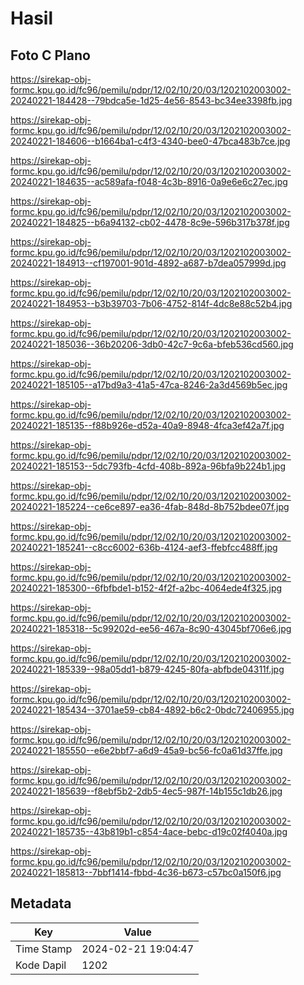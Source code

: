 # Hasil

## Foto C Plano

https://sirekap-obj-formc.kpu.go.id/fc96/pemilu/pdpr/12/02/10/20/03/1202102003002-20240221-184428--79bdca5e-1d25-4e56-8543-bc34ee3398fb.jpg

https://sirekap-obj-formc.kpu.go.id/fc96/pemilu/pdpr/12/02/10/20/03/1202102003002-20240221-184606--b1664ba1-c4f3-4340-bee0-47bca483b7ce.jpg

https://sirekap-obj-formc.kpu.go.id/fc96/pemilu/pdpr/12/02/10/20/03/1202102003002-20240221-184635--ac589afa-f048-4c3b-8916-0a9e6e6c27ec.jpg

https://sirekap-obj-formc.kpu.go.id/fc96/pemilu/pdpr/12/02/10/20/03/1202102003002-20240221-184825--b6a94132-cb02-4478-8c9e-596b317b378f.jpg

https://sirekap-obj-formc.kpu.go.id/fc96/pemilu/pdpr/12/02/10/20/03/1202102003002-20240221-184913--cf197001-901d-4892-a687-b7dea057999d.jpg

https://sirekap-obj-formc.kpu.go.id/fc96/pemilu/pdpr/12/02/10/20/03/1202102003002-20240221-184953--b3b39703-7b06-4752-814f-4dc8e88c52b4.jpg

https://sirekap-obj-formc.kpu.go.id/fc96/pemilu/pdpr/12/02/10/20/03/1202102003002-20240221-185036--36b20206-3db0-42c7-9c6a-bfeb536cd560.jpg

https://sirekap-obj-formc.kpu.go.id/fc96/pemilu/pdpr/12/02/10/20/03/1202102003002-20240221-185105--a17bd9a3-41a5-47ca-8246-2a3d4569b5ec.jpg

https://sirekap-obj-formc.kpu.go.id/fc96/pemilu/pdpr/12/02/10/20/03/1202102003002-20240221-185135--f88b926e-d52a-40a9-8948-4fca3ef42a7f.jpg

https://sirekap-obj-formc.kpu.go.id/fc96/pemilu/pdpr/12/02/10/20/03/1202102003002-20240221-185153--5dc793fb-4cfd-408b-892a-96bfa9b224b1.jpg

https://sirekap-obj-formc.kpu.go.id/fc96/pemilu/pdpr/12/02/10/20/03/1202102003002-20240221-185224--ce6ce897-ea36-4fab-848d-8b752bdee07f.jpg

https://sirekap-obj-formc.kpu.go.id/fc96/pemilu/pdpr/12/02/10/20/03/1202102003002-20240221-185241--c8cc6002-636b-4124-aef3-ffebfcc488ff.jpg

https://sirekap-obj-formc.kpu.go.id/fc96/pemilu/pdpr/12/02/10/20/03/1202102003002-20240221-185300--6fbfbde1-b152-4f2f-a2bc-4064ede4f325.jpg

https://sirekap-obj-formc.kpu.go.id/fc96/pemilu/pdpr/12/02/10/20/03/1202102003002-20240221-185318--5c99202d-ee56-467a-8c90-43045bf706e6.jpg

https://sirekap-obj-formc.kpu.go.id/fc96/pemilu/pdpr/12/02/10/20/03/1202102003002-20240221-185339--98a05dd1-b879-4245-80fa-abfbde04311f.jpg

https://sirekap-obj-formc.kpu.go.id/fc96/pemilu/pdpr/12/02/10/20/03/1202102003002-20240221-185434--3701ae59-cb84-4892-b6c2-0bdc72406955.jpg

https://sirekap-obj-formc.kpu.go.id/fc96/pemilu/pdpr/12/02/10/20/03/1202102003002-20240221-185550--e6e2bbf7-a6d9-45a9-bc56-fc0a61d37ffe.jpg

https://sirekap-obj-formc.kpu.go.id/fc96/pemilu/pdpr/12/02/10/20/03/1202102003002-20240221-185639--f8ebf5b2-2db5-4ec5-987f-14b155c1db26.jpg

https://sirekap-obj-formc.kpu.go.id/fc96/pemilu/pdpr/12/02/10/20/03/1202102003002-20240221-185735--43b819b1-c854-4ace-bebc-d19c02f4040a.jpg

https://sirekap-obj-formc.kpu.go.id/fc96/pemilu/pdpr/12/02/10/20/03/1202102003002-20240221-185813--7bbf1414-fbbd-4c36-b673-c57bc0a150f6.jpg


## Metadata

| Key        | Value               |
| ---------- | ------------------- |
| Time Stamp | 2024-02-21 19:04:47 |
| Kode Dapil | 1202                |



